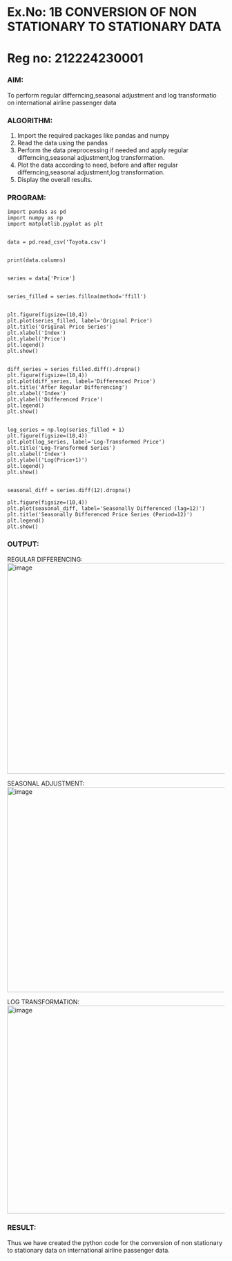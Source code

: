 # Ex.No: 1B                     CONVERSION OF NON STATIONARY TO STATIONARY DATA
# Reg no: 212224230001

### AIM:
To perform regular differncing,seasonal adjustment and log transformatio on international airline passenger data
### ALGORITHM:
1. Import the required packages like pandas and numpy
2. Read the data using the pandas
3. Perform the data preprocessing if needed and apply regular differncing,seasonal adjustment,log transformation.
4. Plot the data according to need, before and after regular differncing,seasonal adjustment,log transformation.
5. Display the overall results.
### PROGRAM:
```
import pandas as pd
import numpy as np
import matplotlib.pyplot as plt


data = pd.read_csv('Toyota.csv')


print(data.columns)


series = data['Price']


series_filled = series.fillna(method='ffill')


plt.figure(figsize=(10,4))
plt.plot(series_filled, label='Original Price')
plt.title('Original Price Series')
plt.xlabel('Index')
plt.ylabel('Price')
plt.legend()
plt.show()


diff_series = series_filled.diff().dropna()
plt.figure(figsize=(10,4))
plt.plot(diff_series, label='Differenced Price')
plt.title('After Regular Differencing')
plt.xlabel('Index')
plt.ylabel('Differenced Price')
plt.legend()
plt.show()


log_series = np.log(series_filled + 1)
plt.figure(figsize=(10,4))
plt.plot(log_series, label='Log-Transformed Price')
plt.title('Log-Transformed Series')
plt.xlabel('Index')
plt.ylabel('Log(Price+1)')
plt.legend()
plt.show()


seasonal_diff = series.diff(12).dropna()

plt.figure(figsize=(10,4))
plt.plot(seasonal_diff, label='Seasonally Differenced (lag=12)')
plt.title('Seasonally Differenced Price Series (Period=12)')
plt.legend()
plt.show()

```

### OUTPUT:


REGULAR DIFFERENCING:
<img width="1091" height="487" alt="image" src="https://github.com/user-attachments/assets/1a3b1b9e-f071-44d7-b74b-ef26077f9058" />


SEASONAL ADJUSTMENT:
<img width="1067" height="474" alt="image" src="https://github.com/user-attachments/assets/9b7d1a0d-1be2-4af4-bc1a-86bf60696610" />


LOG TRANSFORMATION:
<img width="1077" height="481" alt="image" src="https://github.com/user-attachments/assets/f49672ee-9f1d-4c49-aff0-6c27db071846" />



### RESULT:
Thus we have created the python code for the conversion of non stationary to stationary data on international airline passenger
data.
